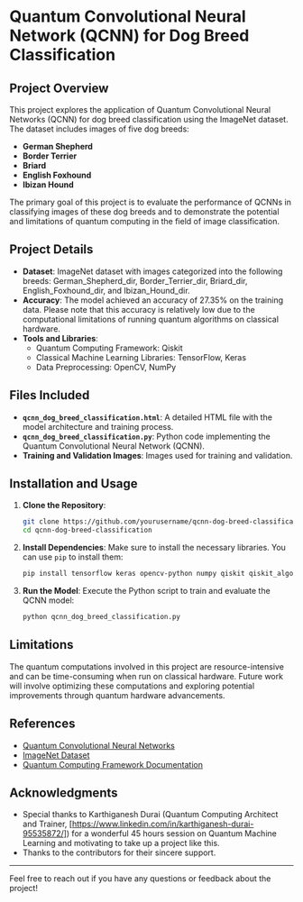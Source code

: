# Quantum Convolutional Neural Network (QCNN) for Dog Breed Classification

## Project Overview

This project explores the application of Quantum Convolutional Neural Networks (QCNN) for dog breed classification using the ImageNet dataset. The dataset includes images of five dog breeds:

- **German Shepherd**
- **Border Terrier**
- **Briard**
- **English Foxhound**
- **Ibizan Hound**

The primary goal of this project is to evaluate the performance of QCNNs in classifying images of these dog breeds and to demonstrate the potential and limitations of quantum computing in the field of image classification.

## Project Details

- **Dataset**: ImageNet dataset with images categorized into the following breeds: German_Shepherd_dir, Border_Terrier_dir, Briard_dir, English_Foxhound_dir, and Ibizan_Hound_dir.
- **Accuracy**: The model achieved an accuracy of 27.35% on the training data. Please note that this accuracy is relatively low due to the computational limitations of running quantum algorithms on classical hardware.
- **Tools and Libraries**:
  - Quantum Computing Framework: Qiskit
  - Classical Machine Learning Libraries: TensorFlow, Keras
  - Data Preprocessing: OpenCV, NumPy

## Files Included

- **`qcnn_dog_breed_classification.html`**: A detailed HTML file with the model architecture and training process.
- **`qcnn_dog_breed_classification.py`**: Python code implementing the Quantum Convolutional Neural Network (QCNN).
- **Training and Validation Images**: Images used for training and validation.

## Installation and Usage

1. **Clone the Repository**:
    ```bash
    git clone https://github.com/yourusername/qcnn-dog-breed-classification.git
    cd qcnn-dog-breed-classification
    ```

2. **Install Dependencies**:
    Make sure to install the necessary libraries. You can use `pip` to install them:
    ```bash
    pip install tensorflow keras opencv-python numpy qiskit qiskit_algorithms qiskit_machine_learning.algorithms 
    ```

3. **Run the Model**:
    Execute the Python script to train and evaluate the QCNN model:
    ```bash
    python qcnn_dog_breed_classification.py
    ```

## Limitations

The quantum computations involved in this project are resource-intensive and can be time-consuming when run on classical hardware. Future work will involve optimizing these computations and exploring potential improvements through quantum hardware advancements.

## References

- [Quantum Convolutional Neural Networks](https://qiskit-community.github.io/qiskit-machine-learning/tutorials/11_quantum_convolutional_neural_networks.html)
- [ImageNet Dataset](https://www.image-net.org/)
- [Quantum Computing Framework Documentation](https://docs.quantum.ibm.com/api/qiskit)

## Acknowledgments

- Special thanks to Karthiganesh Durai (Quantum Computing Architect and Trainer, [https://www.linkedin.com/in/karthiganesh-durai-95535872/]) for a wonderful 45 hours session on Quantum Machine Learning and motivating to take up a project like this.
- Thanks to the contributors for their sincere support.

---

Feel free to reach out if you have any questions or feedback about the project!


